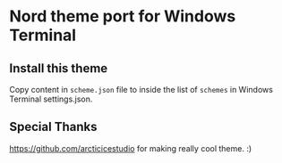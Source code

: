 # Nord theme port for Windows Terminal

## Install this theme

Copy content in `scheme.json` file to inside the list of `schemes` in Windows Terminal settings.json.

## Special Thanks 

https://github.com/arcticicestudio for making really cool theme. :)